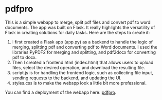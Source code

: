 # pdfpro
This is a simple webapp to merge, split pdf files and convert pdf to word documents. The app was built on Flask. It really highlights the versatility of Flask in creating solutions for daily tasks. Here are the steps to create it:
1. I first created a Flask app (app.py) as a backend to handle the logic of merging, splitting pdf and converting pdf to Word documents. I used the libraries PyPDF2 for merging and splitting, and pdf2docx for converting pdf to docx.
2. Then I created a frontend html (index.html) that allows users to upload files, select the desired operation, and download the resulting file.
3. script.js is for handling the frontend logic, such as collecting file input, sending requests to the backend, and updating the UI.
4. styles.css is to make the webapp look a little bit more professional.

You can find a deployment of the webapp here: [pdfpro](https://pdfpro.haojia-wu.com).

